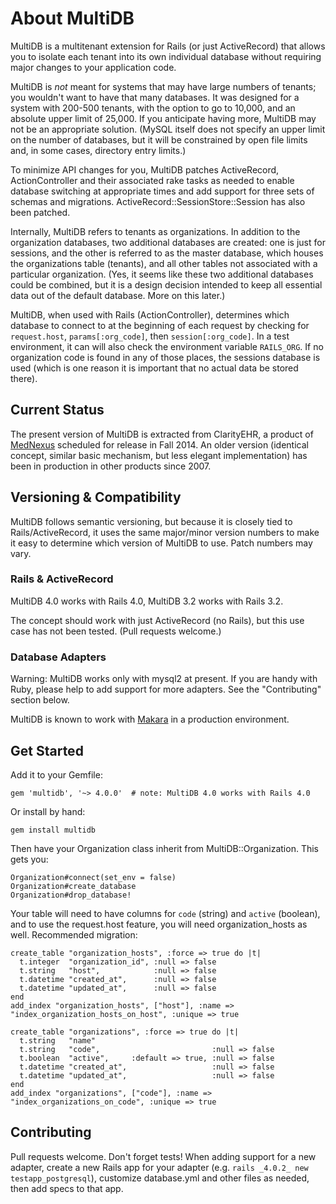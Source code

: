 # About MultiDB

MultiDB is a multitenant extension for Rails (or just ActiveRecord) that allows you to isolate each tenant into its own individual database without requiring major changes to your application code.

MultiDB is _not_ meant for systems that may have large numbers of tenants; you wouldn't want to have that many databases. It was designed for a system with 200-500 tenants, with the option to go to 10,000, and an absolute upper limit of 25,000. If you anticipate having more, MultiDB may not be an appropriate solution. (MySQL itself does not specify an upper limit on the number of databases, but it will be constrained by open file limits and, in some cases, directory entry limits.)

To minimize API changes for you, MultiDB patches ActiveRecord, ActionController and their associated rake tasks as needed to enable database switching at appropriate times and add support for three sets of schemas and migrations. ActiveRecord::SessionStore::Session has also been patched.

Internally, MultiDB refers to tenants as organizations. In addition to the organization databases, two additional databases are created: one is just for sessions, and the other is referred to as the master database, which houses the organizations table (tenants), and all other tables not associated with a particular organization. (Yes, it seems like these two additional databases could be combined, but it is a design decision intended to keep all essential data out of the default database. More on this later.)

MultiDB, when used with Rails (ActionController), determines which database to connect to at the beginning of each request by checking for `request.host`, `params[:org_code]`, then `session[:org_code]`. In a test environment, it can will also check the environment variable `RAILS_ORG`. If no organization code is found in any of those places, the sessions database is used (which is one reason it is important that no actual data be stored there).

## Current Status

The present version of MultiDB is extracted from ClarityEHR, a product of [MedNexus](http://mednex.us/) scheduled for release in Fall 2014. An older version (identical concept, similar basic mechanism, but less elegant implementation) has been in production in other products since 2007.


## Versioning & Compatibility
MultiDB follows semantic versioning, but because it is closely tied to Rails/ActiveRecord, it uses the same major/minor version numbers to make it easy to determine which version of MultiDB to use. Patch numbers may vary.

### Rails & ActiveRecord
MultiDB 4.0 works with Rails 4.0, MultiDB 3.2 works with Rails 3.2.

The concept should work with just ActiveRecord (no Rails), but this use case has not been tested. (Pull requests welcome.)

### Database Adapters
Warning: MultiDB works only with mysql2 at present. If you are handy with Ruby, please help to add support for more adapters. See the "Contributing" section below.

MultiDB is known to work with [Makara](https://github.com/taskrabbit/makara) in a production environment.


## Get Started

Add it to your Gemfile:

    gem 'multidb', '~> 4.0.0'  # note: MultiDB 4.0 works with Rails 4.0

Or install by hand:

    gem install multidb

Then have your Organization class inherit from MultiDB::Organization. This gets you:

    Organization#connect(set_env = false)
    Organization#create_database
    Organization#drop_database!

Your table will need to have columns for `code` (string) and `active` (boolean), and to use the request.host feature, you will need organization_hosts as well. Recommended migration:

    create_table "organization_hosts", :force => true do |t|
      t.integer  "organization_id", :null => false
      t.string   "host",            :null => false
      t.datetime "created_at",      :null => false
      t.datetime "updated_at",      :null => false
    end
    add_index "organization_hosts", ["host"], :name => "index_organization_hosts_on_host", :unique => true
    
    create_table "organizations", :force => true do |t|
      t.string   "name"
      t.string   "code",                         :null => false
      t.boolean  "active",     :default => true, :null => false
      t.datetime "created_at",                   :null => false
      t.datetime "updated_at",                   :null => false
    end
    add_index "organizations", ["code"], :name => "index_organizations_on_code", :unique => true


## Contributing

Pull requests welcome. Don't forget tests! When adding support for a new adapter, create a new Rails app for your adapter (e.g. `rails _4.0.2_ new testapp_postgresql`), customize database.yml and other files as needed, then add specs to that app.
